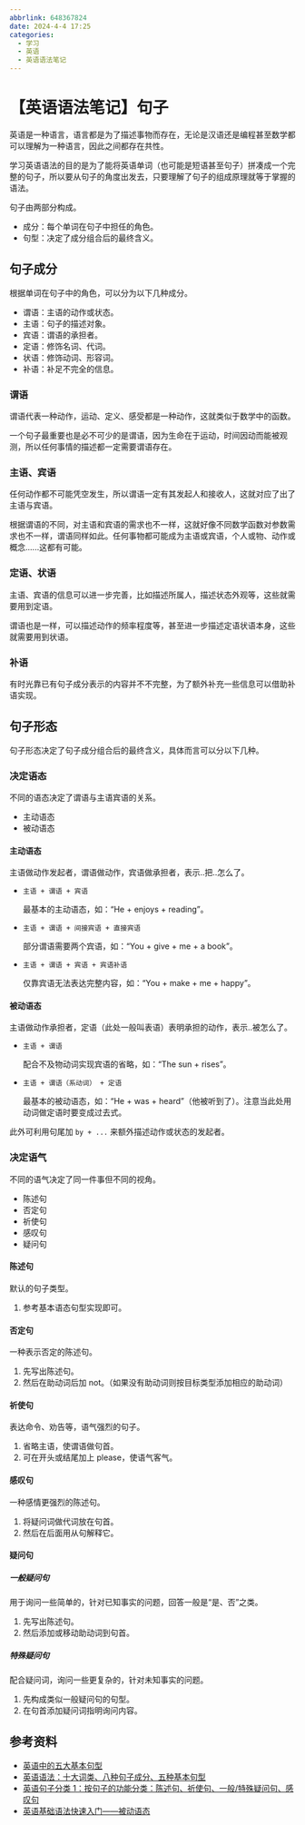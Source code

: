 ```yaml
---
abbrlink: 648367824
date: 2024-4-4 17:25
categories:
  - 学习
  - 英语
  - 英语语法笔记
---
```


# 【英语语法笔记】句子

英语是一种语言，语言都是为了描述事物而存在，无论是汉语还是编程甚至数学都可以理解为一种语言，因此之间都存在共性。

学习英语语法的目的是为了能将英语单词（也可能是短语甚至句子）拼凑成一个完整的句子，所以要从句子的角度出发去，只要理解了句子的组成原理就等于掌握的语法。

句子由两部分构成。

- 成分：每个单词在句子中担任的角色。
- 句型：决定了成分组合后的最终含义。

## 句子成分

根据单词在句子中的角色，可以分为以下几种成分。

- 谓语：主语的动作或状态。
- 主语：句子的描述对象。
- 宾语：谓语的承担者。
- 定语：修饰名词、代词。
- 状语：修饰动词、形容词。
- 补语：补足不完全的信息。

### 谓语

谓语代表一种动作，运动、定义、感受都是一种动作，这就类似于数学中的函数。

一个句子最重要也是必不可少的是谓语，因为生命在于运动，时间因动而能被观测，所以任何事情的描述都一定需要谓语存在。

### 主语、宾语

任何动作都不可能凭空发生，所以谓语一定有其发起人和接收人，这就对应了出了主语与宾语。

根据谓语的不同，对主语和宾语的需求也不一样，这就好像不同数学函数对参数需求也不一样，谓语同样如此。任何事物都可能成为主语或宾语，个人或物、动作或概念......这都有可能。

### 定语、状语

主语、宾语的信息可以进一步完善，比如描述所属人，描述状态外观等，这些就需要用到定语。

谓语也是一样，可以描述动作的频率程度等，甚至进一步描述定语状语本身，这些就需要用到状语。

### 补语

有时光靠已有句子成分表示的内容并不不完整，为了额外补充一些信息可以借助补语实现。

## 句子形态

句子形态决定了句子成分组合后的最终含义，具体而言可以分以下几种。

### 决定语态

不同的语态决定了谓语与主语宾语的关系。

- 主动语态
- 被动语态

#### 主动语态

主语做动作发起者，谓语做动作，宾语做承担者，表示..把..怎么了。

- `主语 + 谓语 + 宾语`

  最基本的主动语态，如：“He + enjoys + reading”。

- `主语 + 谓语 + 间接宾语 + 直接宾语`

  部分谓语需要两个宾语，如：“You + give + me + a book”。

- `主语 + 谓语 + 宾语 + 宾语补语`

  仅靠宾语无法表达完整内容，如：“You + make + me + happy”。

#### 被动语态

主语做动作承担者，定语（此处一般叫表语）表明承担的动作，表示..被怎么了。

- `主语 + 谓语`

  配合不及物动词实现宾语的省略，如：“The sun + rises”。

- `主语 + 谓语（系动词） + 定语`

  最基本的被动语态，如：“He + was + heard”（他被听到了）。注意当此处用动词做定语时要变成过去式。

此外可利用句尾加 `by + ...` 来额外描述动作或状态的发起者。

### 决定语气

不同的语气决定了同一件事但不同的视角。

- 陈述句
- 否定句
- 祈使句
- 感叹句
- 疑问句

#### 陈述句

默认的句子类型。

1. 参考基本语态句型实现即可。

#### 否定句

一种表示否定的陈述句。

1. 先写出陈述句。
2. 然后在助动词后加 not。（如果没有助动词则按目标类型添加相应的助动词）

#### 祈使句

表达命令、劝告等，语气强烈的句子。

1. 省略主语，使谓语做句首。
2. 可在开头或结尾加上 please，使语气客气。

#### 感叹句

一种感情更强烈的陈述句。

1. 将疑问词做代词放在句首。
2. 然后在后面用从句解释它。

#### 疑问句

##### 一般疑问句

用于询问一些简单的，针对已知事实的问题，回答一般是“是、否”之类。

1. 先写出陈述句。
2. 然后添加或移动助动词到句首。

##### 特殊疑问句

配合疑问词，询问一些更复杂的，针对未知事实的问题。

1. 先构成类似一般疑问句的句型。
2. 在句首添加疑问词指明询问内容。

## 参考资料

- [英语中的五大基本句型](https://zhuanlan.zhihu.com/p/111590211)
- [英语语法：十大词类、八种句子成分、五种基本句型](https://www.zhihu.com/tardis/zm/art/336913504)
- [英语句子分类 1：按句子的功能分类：陈述句、祈使句、一般/特殊疑问句、感叹句](https://zhuanlan.zhihu.com/p/643919605)
- [英语基础语法快速入门——被动语态](https://www.cpsenglish.com/article/341)
